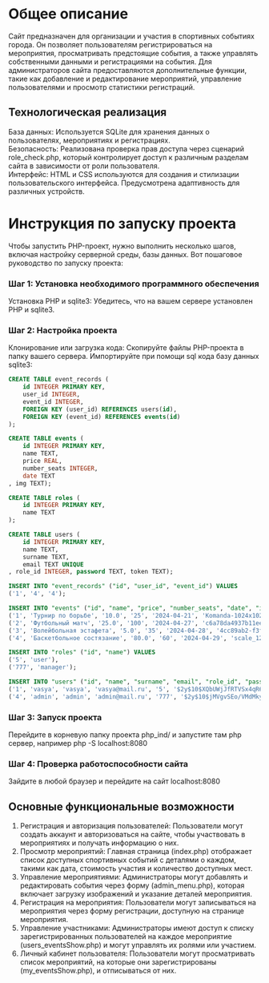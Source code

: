 # Общее описание

Сайт предназначен для организации и участия в спортивных событиях города. Он позволяет пользователям регистрироваться на мероприятия, просматривать предстоящие события, а также управлять собственными данными и регистрациями на события. Для администраторов сайта предоставляются дополнительные функции, такие как добавление и редактирование мероприятий, управление пользователями и просмотр статистики регистраций.

## Технологическая реализация

База данных: Используется SQLite для хранения данных о пользователях, мероприятиях и регистрациях.  
Безопасность: Реализована проверка прав доступа через сценарий role_check.php, который контролирует доступ к различным разделам сайта в зависимости от роли пользователя.  
Интерфейс: HTML и CSS используются для создания и стилизации пользовательского интерфейса.   Предусмотрена адаптивность для различных устройств.  

# Инструкция по запуску проекта

Чтобы запустить PHP-проект, нужно выполнить несколько шагов, включая настройку серверной среды, базы данных. Вот пошаговое руководство по запуску проекта:

### Шаг 1: Установка необходимого программного обеспечения

Установка PHP и sqlite3: Убедитесь, что на вашем сервере установлен PHP и sqlite3.

### Шаг 2: Настройка проекта

Клонирование или загрузка кода: Скопируйте файлы PHP-проекта в папку вашего сервера.
Импортируйте при помощи sql кода базу данных sqlite3:

```sql
CREATE TABLE event_records (
    id INTEGER PRIMARY KEY,
    user_id INTEGER,
    event_id INTEGER,
    FOREIGN KEY (user_id) REFERENCES users(id),
    FOREIGN KEY (event_id) REFERENCES events(id)
);

CREATE TABLE events (
    id INTEGER PRIMARY KEY,
    name TEXT,
    price REAL,
    number_seats INTEGER,
    date TEXT
, img TEXT);

CREATE TABLE roles (
    id INTEGER PRIMARY KEY,
    name TEXT
);

CREATE TABLE users (
    id INTEGER PRIMARY KEY,
    name TEXT,
    surname TEXT,
    email TEXT UNIQUE
, role_id INTEGER, password TEXT, token TEXT);

INSERT INTO "event_records" ("id", "user_id", "event_id") VALUES
('1', '4', '4');

INSERT INTO "events" ("id", "name", "price", "number_seats", "date", "img") VALUES
('1', 'Турнир по борьбе', '10.0', '25', '2024-04-21', 'Komanda-1024x1024.jpg'),
('2', 'Футбольный матч', '25.0', '100', '2024-04-27', 'c6a78da4937b11eeb256ea706a577e15 upscaled.jpg'),
('3', 'Волейбольная эстафета', '5.0', '35', '2024-04-28', '4cc89ab2-f3f6-4801-b44d-004e209303fe.jpg'),
('4', 'Баскетбольное состязание', '80.0', '60', '2024-04-29', 'scale_1200.png');

INSERT INTO "roles" ("id", "name") VALUES
('5', 'user'),
('777', 'manager');

INSERT INTO "users" ("id", "name", "surname", "email", "role_id", "password", "token") VALUES
('1', 'vasya', 'vasya', 'vasya@mail.ru', '5', '$2y$10$XQbUWjJfRTVSx4qR6y.Ty.94La6hsBeQKO5ND6AXeqS5W3TV.5uhu', NULL),
('4', 'admin', 'admin', 'admin@mail.ru', '777', '$2y$10$jMVgvSEo/VMdMkyb7oTUQenwhv7fMp3IUOfA3Qhp7c/ZPB8k4hFIO', NULL);
```
### Шаг 3: Запуск проекта

Перейдите в корневую папку проекта php_ind/ и запустите там php сервер, например php -S localhost:8080

### Шаг 4: Проверка работоспособности сайта

Зайдите в любой браузер и перейдите на сайт localhost:8080

## Основные функциональные возможности

1. Регистрация и авторизация пользователей: Пользователи могут создать аккаунт и авторизоваться на сайте, чтобы участвовать в мероприятиях и получать информацию о них.
2. Просмотр мероприятий: Главная страница (index.php) отображает список доступных спортивных событий с деталями о каждом, такими как дата, стоимость участия и количество доступных мест.
3. Управление мероприятиями: Администраторы могут добавлять и редактировать события через форму (admin_menu.php), которая включает загрузку изображений и указание деталей мероприятия.
4. Регистрация на мероприятия: Пользователи могут записываться на мероприятия через форму регистрации, доступную на странице мероприятия.
5. Управление участниками: Администраторы имеют доступ к списку зарегистрированных пользователей на каждое мероприятие (users_eventsShow.php) и могут управлять их ролями или участием.
6. Личный кабинет пользователя: Пользователи могут просматривать список мероприятий, на которые они зарегистрированы (my_eventsShow.php), и отписываться от них.